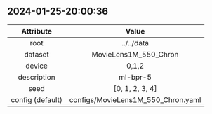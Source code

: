 
## 2024-01-25-20:00:36 


|  Attribute   |   Value   |
| :-------------: | :-----------: |
|  root  |   ../../data    |
|  dataset  |   MovieLens1M_550_Chron    |
|  device  |   0,1,2    |
|  description  |   ml-bpr-5    |
|  seed  |   [0, 1, 2, 3, 4]    |
|  config (default)  |   configs/MovieLens1M_550_Chron.yaml    |
